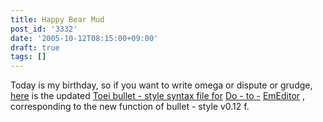 ```yaml
---
title: Happy Bear Mud
post_id: '3332'
date: '2005-10-12T08:15:00+09:00'
draft: true
tags: []
---
```


Today is my birthday, so if you want to write omega or dispute or grudge, [here](https://twitter.com/danmaq) is the updated [Toei bullet - style syntax file for](https://danmaq.com/emeditor-danmakufu) [Do - to -](https://twitter.com/danmaq) [EmEditor](https://danmaq.com/emeditor-danmakufu) , corresponding to the new function of bullet - style v0.12 f.
